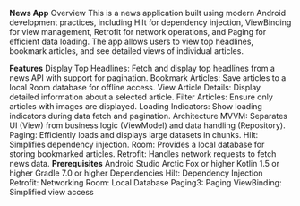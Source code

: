 **News App**
Overview
This is a news application built using modern Android development practices, including Hilt for dependency injection, ViewBinding for view management, Retrofit for network operations, and Paging for efficient data loading. The app allows users to view top headlines, bookmark articles, and see detailed views of individual articles.

**Features**
Display Top Headlines: Fetch and display top headlines from a news API with support for pagination.
Bookmark Articles: Save articles to a local Room database for offline access.
View Article Details: Display detailed information about a selected article.
Filter Articles: Ensure only articles with images are displayed.
Loading Indicators: Show loading indicators during data fetch and pagination.
Architecture
MVVM: Separates UI (View) from business logic (ViewModel) and data handling (Repository).
Paging: Efficiently loads and displays large datasets in chunks.
Hilt: Simplifies dependency injection.
Room: Provides a local database for storing bookmarked articles.
Retrofit: Handles network requests to fetch news data.
**Prerequisites**
Android Studio Arctic Fox or higher
Kotlin 1.5 or higher
Gradle 7.0 or higher
Dependencies
Hilt: Dependency Injection
Retrofit: Networking
Room: Local Database
Paging3: Paging
ViewBinding: Simplified view access
